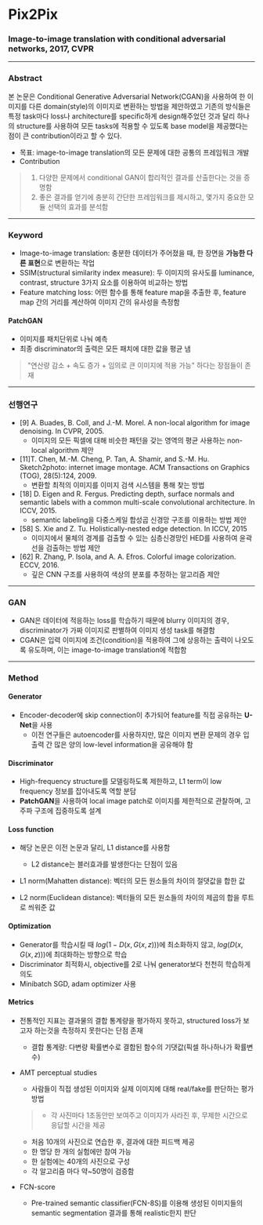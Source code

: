 # Pix2Pix

### Image-to-image translation with conditional adversarial networks, 2017, CVPR

----
### Abstract

본 논문은 Conditional Generative Adversarial Network(CGAN)을 사용하여 한 이미지를 다른 domain(style)의 이미지로 변환하는 방법을 제안하였고 기존의 방식들은 특정 task마다 loss나 architecture를 specific하게 design해주었던 것과 달리 하나의 structure를 사용하여 모든 tasks에 적용할 수 있도록 base model을 제공했다는 점이 큰 contribution이라고 할 수 있다.

- 목표: image-to-image translation의 모든 문제에 대한 공통의 프레임워크 개발
- Contribution
> 1. 다양한 문제에서 conditional GAN이 합리적인 결과를 산출한다는 것을 증명함
> 2. 좋은 결과를 얻기에 충분히 간단한 프레임워크를 제시하고, 몇가지 중요한 모듈 선택의 효과를 분석함

----

### Keyword

- Image-to-image translation: 충분한 데이터가 주어졌을 때, 한 장면을 **가능한 다른 표현**으로 변환하는 작업
- SSIM(structural similarity index measure): 두 이미지의 유사도를 luminance, contrast, structure 3가지 요소를 이용하여 비교하는 방법
- Feature matching loss: 어떤 함수를 통해 feature map을 추출한 후, feature map 간의 거리를 계산하여 이미지 간의 유사성을 측정함

#### PatchGAN

- 이미지를 패치단위로 나눠 예측
- 최종 discriminator의 출력은 모든 패치에 대한 값을 평균 냄
> "연산량 감소 + 속도 증가 + 임의로 큰 이미지에 적용 가능" 하다는 장점들이 존재

----
### 선행연구

- [9] A. Buades, B. Coll, and J.-M. Morel. A non-local algorithm for image denoising. In CVPR, 2005.
  -  이미지의 모든 픽셀에 대해 비슷한 패턴을 갖는 영역의 평균 사용하는 non-local algorithm 제안
- [11]T. Chen, M.-M. Cheng, P. Tan, A. Shamir, and S.-M. Hu. Sketch2photo: internet image montage. ACM Transactions on
Graphics (TOG), 28(5):124, 2009.
  - 변환할 최적의 이미지를 이미지 검색 시스템을 통해 찾는 방법
- [18] D. Eigen and R. Fergus. Predicting depth, surface normals and semantic labels with a common multi-scale convolutional
architecture. In ICCV, 2015.
  - semantic labeling을 다중스케일 합성곱 신경망 구조를 이용하는 방법 제안
- [58] S. Xie and Z. Tu. Holistically-nested edge detection. In ICCV, 2015
  - 이미지에서 물체의 경계를 검출할 수 있는 심층신경망인 HED를 사용하여 윤곽선을 검출하는 방법 제안
- [62] R. Zhang, P. Isola, and A. A. Efros. Colorful image colorization. ECCV, 2016.
  - 깊은 CNN 구조를 사용하여 색상의 분포를 추정하는 알고리즘 제안

---
### GAN

- GAN은 데이터에 적응하는 loss를 학습하기 때문에 blurry 이미지의 경우, discriminator가 가짜 이미지로 판별하여 이미지 생성 task를 해결함
- CGAN은 입력 이미지에 조건(condition)을 적용하여 그에 상응하는 출력이 나오도록 유도하며, 이는 image-to-image translation에 적합함

---
### Method

#### Generator

- Encoder-decoder에 skip connection이 추가되어 feature를 직접 공유하는 **U-Net**을 사용
  - 이전 연구들은 autoencoder를 사용하지만, 많은 이미지 변환 문제의 경우 입출력 간 많은 양의 low-level information을 공유해야 함

#### Discriminator

- High-frequency structure를 모델링하도록 제한하고, L1 term이 low frequency 정보를 잡아내도록 역할 분담
- **PatchGAN**을 사용하여 local image patch로 이미지를 제한적으로 관찰하며, 고주파 구조에 집중하도록 설계



#### Loss function

- 해당 논문은 이전 논문과 달리, L1 distance를 사용함
  - L2 distance는 블러효과를 발생한다는 단점이 있음
  
- L1 norm(Mahatten distance): 벡터의 모든 원소들의 차이의 절댓값을 합한 값
- L2 norm(Euclidean distance): 벡터들의 모든 원소들의 차이의 제곱의 합을 루트로 씌워준 값

#### Optimization

- Generator를 학습시킬 때 $log(1-D(x, G(x,z)))$에 최소화하지 않고, $log(D(x, G(x,z)))$에 최대화하는 방향으로 학습
- Discriminator 최적화시, objective를 2로 나눠 generator보다 천천히 학습하게 의도
- Minibatch SGD, adam optimizer 사용

#### Metrics

- 전통적인 지표는 결과물의 결합 통계량을 평가하지 못하고, structured loss가 보고자 하는것을 측정하지 못한다는 단점 존재
  - 결합 통계량: 다변량 확률변수로 결합된 함수의 기댓값(픽셀 하나하나가 확률변수)

- AMT perceptual studies
  - 사람들이 직접 생성된 이미지와 실제 이미지에 대해 real/fake를 판단하는 평가방법
  >  - 각 사진마다 1초동안만 보여주고 이미지가 사라진 후, 무제한 시간으로 응답할 시간을 제공
    - 처음 10개의 사진으로 연습한 후, 결과에 대한 피드백 제공
    - 한 명당 한 개의 실험에만 참여 가능
    - 한 실험에는 40개의 사진으로 구성
    - 각 알고리즘 마다 약~50명이 검증함

- FCN-score
  - Pre-trained semantic classifier(FCN-8S)를 이용해 생성된 이미지들의 semantic segmentation 결과를 통해 realistic한지 판단

